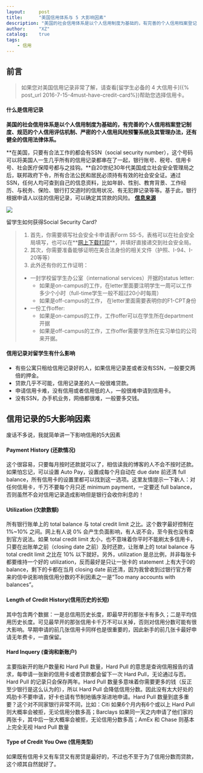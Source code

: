 ```yaml
---
layout:     post
title:      "美国信用体系与 5 大影响因素"
description: "美国的社会信用体系是以个人信用制度为基础的，有完善的个人信用档案登记制度、规范的个人信用评估机制、严密的个人信用风险预警系统及其管理办法，还有健全的信用法律体系。"
author:     "XZ"
catalog:    true
tags:
    - 信用
---
```

## 前言

>如果您对美国信用记录非常了解，请查看[留学生必备的 4 大信用卡]({% post_url 2016-7-15-4must-have-credit-card%})帮助您选择信用卡。

#### 什么是信用记录

**美国的社会信用体系是以个人信用制度为基础的，有完善的个人信用档案登记制度、规范的个人信用评估机制、严密的个人信用风险预警系统及其管理办法，还有健全的信用法律体系。**

**在美国，只要有合法工作的都会有SSN（social security number），这个号码可以将美国人一生几乎所有的信用记录都串在了一起，银行账号、税号、信用卡号、社会医疗保障号都与之挂钩。**自20世纪30年代美国成立社会安全管理局之后，联邦政府下令，所有合法公民和居民必须持有有效的社会安全证。通过SSN，任何人均可查到自己的信息资料，比如年龄、性别、教育背景、工作经历、与税务、保险、银行打交道时的信用状况、有无犯罪记录等等。基于此，银行根据申请人以往的信用记录，可以确定其贷款的风险。
**[信息来源](https://www.zhihu.com/question/21607080/answer/18944384)**

![](http://www.infocheckusa.com/images/SSN-CARD.png)

留学生如何获得Social Security Card?

>1. 首先，你需要填写社会安全卡申请表Form SS-5，表格可以在社会安全局填写，也可以在**[网上下载打印](http://www.ssa.gov/online/ss-5.pdf)**，并填好直接递交到社会安全局。
>2. 其次，你需要准备能够证明在美合法身份的相关文件（护照、I-94、I-20等等）
>3. 此外还有你的工作证明：
> * 一封学校留学生办公室（international services）开据的status letter:
>   * 如果是on-campus的工作，在letter里面要注明学生一周可以工作多少个小时（full-time学生一般不超过20小时每周）
>   * 如果是off-campus的工作， 在letter里面需要表明你的F1-CPT身份
> * 一份工作offer:
>   * 如果是on-campus的工作，工作offer可以在学生所在department开据
>   * 如果是off-campus的工作，工作offer需要学生所在实习单位的公司来开据。

#### 信用记录对留学生有什么影响

* 有些公寓只租给信用记录好的人，如果信用记录差或者没有SSN，一般要交两倍的押金。
* 贷款几乎不可能，信用记录差的人一般很难贷款。
* 申请信用卡难，没有信用或者信用低的人，一般很难申请到信用卡。
* 没有SSN，办手机业务，网络都很难，一般要多交钱。

## 信用记录的5大影响因素

废话不多说，我就简单讲一下影响信用的5大因素

#### Payment History (还款情况)

这个很容易，只要每月按时还款就可以了，相信读我的博客的人不会不按时还款。如果怕忘记，可以设置 Auto Pay，设置成每个月自动在 due date 前还清 full balance，所有信用卡的设置里都可以找到这一选项。这里友情提示一下新人：对任何信用卡，千万不要每个月只还 minimum payment，一定要还 full balance，否则虽然不会对信用记录造成影响但是银行会收你利息的！

#### Utilization (欠款数额)

所有银行账单上的 total balance 与 total credit limit 之比。这个数字最好控制在 1%~10% 之间。网上有人说 0% 会产生负面影响，有人说不会，至今我也没有查到官方说法。如果 total credit limit 太小，也不意味着你平时不能刷太多信用卡，只要在出账单之前（closing date 之前）及时还款，让账单上的 total balance 与 total credit limit 之比在 10% 以下就好。另外，utilization 是总比例，并非每张卡都要维持一个好的 utilization，反而最好是只让一张卡的 statement 上有大于0的 balance，剩下的卡都在当月 closing date 前还清，因为我曾收到过银行官方寄来的信中说影响我信用分数的不利因素之一是“Too many accounts with balances”。

#### Length of Credit History(信用历史的长短)

其中包含两个数据：一是总信用历史长度，即最早开的那张卡有多久；二是平均信用历史长度。可见最早开的那张信用卡千万不可以关掉，否则对信用分数可能有很大影响。早期申请的前几张信用卡同样也是很重要的，因此新手的前几张卡最好申请无年费卡，一直保留。

#### Hard Inquery (查询和新账户)

主要指新开的账户数量和 Hard Pull 数量，Hard Pull 的意思是查询信用报告的请求，每申请一张新的信用卡或者贷款都会留下一次 Hard Pull，无论通过与否。Hard Pull 的记录只会保存两年。Hard Pull 数量多意味着你需要更多的钱（反正至少银行是这么认为的），所以 Hard Pull 会降低信用分数。因此没有太大好处的鸡肋卡不要申请，好卡也请有节制地循序渐进地申请。Hard Pull 数量到底多重要？这个对不同家银行非常不同，比如：Citi 如果6个月内有6个或以上 Hard Pull 则大概率会被拒，无论信用分数多高；Barclays 如果同一天之内申请了他们家的两张卡，其中后一张大概率会被拒，无论信用分数多高；AmEx 和 Chase 则基本上完全无视 Hard Pull 数量


#### Type of Credit You Owe (信用类型)

如果既有信用卡又有车贷又有房贷是最好的，不过也不至于为了信用分数而贷款，这个顺其自然就好了。



